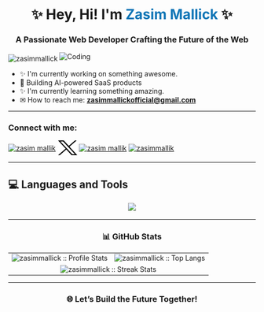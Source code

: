 <h1 align="center">✨ Hey, Hi! I'm <span style="color: #0e75b6;">Zasim Mallick</span> ✨</h1>
<h3 align="center">A Passionate Web Developer Crafting the Future of the Web</h3>

<div style="margin-bottom: 20px;">
  <img align="right" alt="Coding" width="400" src="https://media.giphy.com/media/qgQUggAC3Pfv687qPC/giphy.gif" />
</div>

<p align="left"> <img src="https://komarev.com/ghpvc/?username=zasimmallick&label=Profile%20views&color=0e75b6&style=flat" alt="zasimmallick" /> </p>

- ✨ I'm currently working on something awesome.
- 🚀 Building AI-powered SaaS products
- ✨ I'm currently learning something amazing.
- ✉ How to reach me: **zasimmallickofficial@gmail.com**

---

<h3 align="left">Connect with me:</h3>
<p align="left">
<a href="https://www.linkedin.com/in/zasimmallik/" target="_blank"><img align="center" src="https://raw.githubusercontent.com/rahuldkjain/github-profile-readme-generator/master/src/images/icons/Social/linked-in-alt.svg" alt="zasim mallik" height="30" width="40" /></a>
<a href="https://x.com/zasimmallik" target="_blank"><img align="center" src="https://raw.githubusercontent.com/devicons/devicon/master/icons/twitter/twitter-original.svg" alt="X (zasimmallik)" height="30" width="40" /></a>
<a href="https://www.facebook.com/zasimmallik.Z" target="_blank"><img align="center" src="https://raw.githubusercontent.com/rahuldkjain/github-profile-readme-generator/master/src/images/icons/Social/facebook.svg" alt="zasim mallik" height="30" width="40" /></a>
<a href="https://www.instagram.com/zasimmallik/" target="_blank"><img align="center" src="https://raw.githubusercontent.com/rahuldkjain/github-profile-readme-generator/master/src/images/icons/Social/instagram.svg" alt="zasimmallik" height="30" width="40" /></a>
</p>

---

## :computer: Languages and Tools
<p align="center">
  <a href="https://skillicons.dev">
    <img src="https://skillicons.dev/icons?i=html,css,tailwind,js,ts,react,redux,nextjs,nodejs,express,mongodb,prisma,postgres,graphql,docker,aws,git,github,firebase,jest,vitest,vite,vercel,netlify,replit,figma,vscode&theme=dark" />
  </a>
</p>

---

<h3 align="center">📊 GitHub Stats</h3>
<p align="center">
  <table align="center">
    <tr>
      <td><img alt="zasimmallick :: Profile Stats" src="https://github-readme-stats.vercel.app/api?username=zasimmallik&theme=blue-green&show_icons=true&count_private=true&hide_border=true" /></td>
      <td><img alt="zasimmallick :: Top Langs" src="https://github-readme-stats.vercel.app/api/top-langs/?username=zasimmallik&langs_count=14&theme=blue-green&layout=compact&hide_border=true" /></td>
    </tr>
    <tr>
      <td colspan="2" align="center"><img alt="zasimmallick :: Streak Stats" src="https://streak-stats.demolab.com?user=zasimmallik&theme=blue-navy&hide_border=true" /></td>
    </tr>
  </table>
</p>



---

<h3 align="center">🌐 Let’s Build the Future Together!</h3>   
